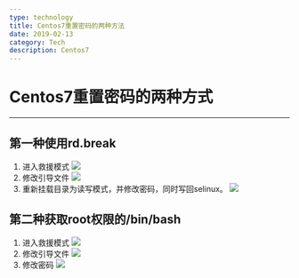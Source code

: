 ```yaml
---
type: technology
title: Centos7重置密码的两种方法
date: 2019-02-13
category: Tech
description: Centos7
---
```




# Centos7重置密码的两种方式 #

----
## 第一种使用rd.break ##
1. 进入救援模式
	![](http://ww1.sinaimg.cn/large/005WXpR7ly1g04qe5jgqsj30nw0bjwed.jpg)
2. 修改引导文件
	![](http://ww1.sinaimg.cn/large/005WXpR7ly1g04qf2iv0wj30p50art8t.jpg)
3. 重新挂载目录为读写模式，并修改密码，同时写回selinux。
	![](http://ww1.sinaimg.cn/large/005WXpR7ly1g04qg5ho5xj30m809njrh.jpg)

## 第二种获取root权限的/bin/bash ##
1. 进入救援模式
	![](http://ww1.sinaimg.cn/large/005WXpR7ly1g04qe5jgqsj30nw0bjwed.jpg)
2. 修改引导文件
	![](http://ww1.sinaimg.cn/large/005WXpR7ly1g04ral9e83j30qv0b0dfx.jpg)
3. 修改密码
	![](http://ww1.sinaimg.cn/large/005WXpR7ly1g04rbvhpvdj30hk05xmx1.jpg)